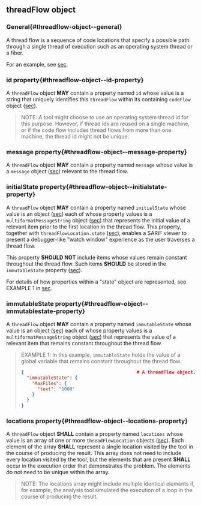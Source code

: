## threadFlow object

### General{#threadflow-object--general}

A thread flow is a sequence of code locations that specify a possible path through a single thread of execution such as an operating system thread or a fiber.

For an example, see [sec](#codeflow-object--general).

### id property{#threadflow-object--id-property}

A `threadFlow` object **MAY** contain a property named `id` whose value is a string that uniquely identifies this `threadFlow` within its containing `codeFlow` object ([sec](#codeflow-object)).

> NOTE: A tool might choose to use an operating system thread id for this purpose. However, if thread ids are reused on a single machine, or if the code flow includes thread flows from more than one machine, the thread id might not be unique.

### message property{#threadflow-object--message-property}

A `threadFlow` object **MAY** contain a property named `message` whose value is a `message` object ([sec](#message-object)) relevant to the thread flow.

### initialState property{#threadflow-object--initialstate-property}

A `threadFlow` object **MAY** contain a property named `initialState` whose value is an object ([sec](#object-properties)) each of whose property values is a `multiformatMessageString` object ([sec](#multiformatmessagestring-object)) that represents the initial value of a relevant item prior to the first location in the thread flow. This property, together with `threadFlowLocation.state` ([sec](#state-property)), enables a SARIF viewer to present a debugger-like "watch window" experience as the user traverses a thread flow.

This property **SHOULD NOT** include items whose values remain constant throughout the thread flow. Such items **SHOULD** be stored in the `immutableState` property ([sec](#threadflow-object--immutablestate-property)).

For details of how properties within a "state" object are represented, see EXAMPLE 1 in [sec](#state-property).

### immutableState property{#threadflow-object--immutablestate-property}

A `threadFlow` object **MAY** contain a property named `immutableState` whose value is an object ([sec](#object-properties)) each of whose property values is a `multiformatMessageString` object ([sec](#multiformatmessagestring-object)) that represents the value of a relevant item that remains constant throughout the thread flow.

> EXAMPLE 1: In this example, `immutableState` holds the value of a global variable that remains constant throughout the thread flow.
>
> ```json
> {                                          # A threadFlow object.
>   "immutableState": {
>     "MaxFiles": {
>       "text": "1000"
>     }
>   }
> }
> ```

### locations property{#threadflow-object--locations-property}

A `threadFlow` object **SHALL** contain a property named `locations` whose value is an array of one or more `threadFlowLocation` objects ([sec](#threadflowlocation-object)). Each element of the array **SHALL** represent a single location visited by the tool in the course of producing the result. This array does not need to include every location visited by the tool, but the elements that are present **SHALL** occur in the execution order that demonstrates the problem. The elements do not need to be unique within the array.

> NOTE: The locations array might include multiple identical elements if, for example, the analysis tool simulated the execution of a loop in the course of producing the result.
